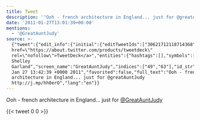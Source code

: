 ```yaml
---
title: Tweet
description: '"Ooh - french architecture in England... just for @greatAuntJudy "'
date: '2011-01-27T13:01:39+00:00'
mentions:
  - '@GreatAuntJudy'
source: >-
  {"tweet":{"edit_info":{"initial":{"editTweetIds":["30621712118714368"],"editableUntil":"2011-01-27T14:42:39.750Z","editsRemaining":"5","isEditEligible":true}},"retweeted":false,"source":"<a
  href=\"https://about.twitter.com/products/tweetdeck\"
  rel=\"nofollow\">TweetDeck</a>","entities":{"hashtags":[],"symbols":[],"user_mentions":[{"name":"Dr
  Shelley
  Garland","screen_name":"GreatAuntJudy","indices":["49","63"],"id_str":"176402695","id":"176402695"}],"urls":[]},"display_text_range":["0","82"],"favorite_count":"0","id_str":"30621712118714368","truncated":false,"retweet_count":"0","id":"30621712118714368","created_at":"Thu
  Jan 27 13:42:39 +0000 2011","favorited":false,"full_text":"Ooh - french
  architecture in England... just for @greatAuntJudy
  http://j.mp/hh0erO","lang":"en"}}
---
```

Ooh - french architecture in England... just for [@GreatAuntJudy](https://twitter.com/@GreatAuntJudy) 
    
{{< tweet 0 0 >}}
    
